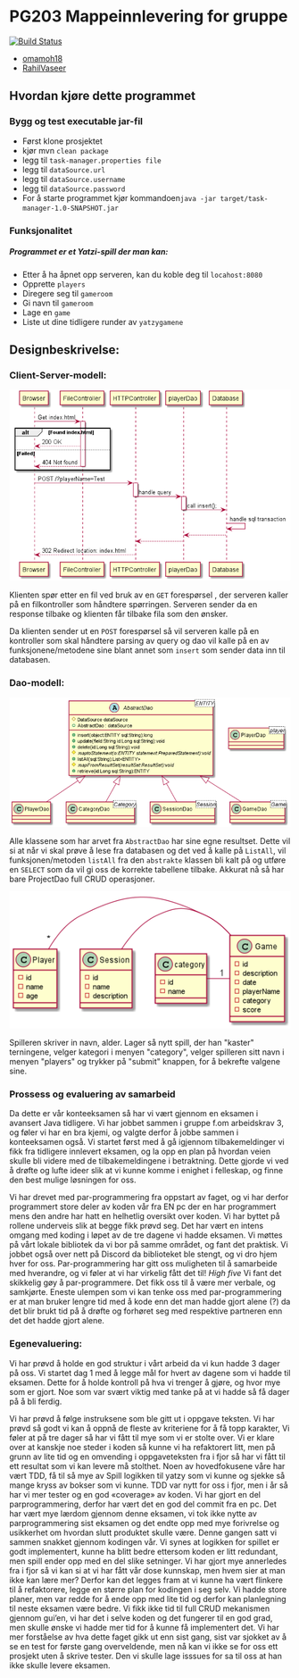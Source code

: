 # PG203 Mappeinnlevering for gruppe <wiseflow gruppenummer>

[![Build Status](https://travis-ci.com/Westerdals/pgr203-2019-konteeeksamen-omamoh18.svg?token=yMbNk68jXyaqW9Hmq6pJ&branch=master)](https://travis-ci.com/Westerdals/pgr203-2019-konteeeksamen-omamoh18)

- [omamoh18](https://github.com/omamoh18)
- [RahilVaseer](https://github.com/RahilVaseer)

## Hvordan kjøre dette programmet

### Bygg og test executable jar-fil

* Først klone prosjektet
* kjør mvn `clean package`
* legg til `task-manager.properties file`
* legg til `dataSource.url`
* legg til `dataSource.username`
* legg til `dataSource.password`
* For å starte programmet 
kjør kommandoen`java -jar target/task-manager-1.0-SNAPSHOT.jar`

### Funksjonalitet

##### Programmet er et Yatzi-spill der man kan: 
* Etter å ha åpnet opp serveren, kan du koble deg til `locahost:8080`
* Opprette `players`
* Diregere seg til `gameroom`
* Gi navn til `gameroom`
* Lage en `game`
* Liste ut dine tidligere runder av `yatzygamene`

## Designbeskrivelse:

### Client-Server-modell:

![Client-server-modell](diagram/Sekvens.png)

Klienten spør etter en fil ved bruk av en `GET` forespørsel , der serveren kaller på en filkontroller som håndtere spørringen. Serveren sender da en response tilbake og klienten får tilbake fila som den ønsker.

Da klienten sender ut en `POST` forespørsel så vil serveren kalle på en kontroller som skal håndtere parsing av query og dao vil kalle på en av funksjonene/metodene sine blant annet som `insert` som sender data inn til databasen.

### Dao-modell:

![Dao-modell](diagram/DAO.png)

Alle klassene som har arvet fra `AbstractDao` har sine egne resultset. Dette vil si at når vi skal prøve å lese fra databasen og det ved å kalle på `ListAll`, vil funksjonen/metoden `listAll` fra den `abstrakte` klassen bli kalt på og utføre en `SELECT` som da vil gi oss de korrekte tabellene tilbake.
Akkurat nå så har bare ProjectDao full CRUD operasjoner.

![Data-Model](diagram/DataModel.png)

Spilleren skriver in navn, alder. Lager så nytt spill, der han "kaster" terningene, velger kategori i menyen "category", velger spilleren sitt navn i menyen "players" og trykker på "submit" knappen, 
for å bekrefte valgene sine. 

### Prossess og evaluering av samarbeid

Da dette er vår konteeksamen så har vi vært gjennom en eksamen i avansert Java tidligere. Vi har jobbet sammen i gruppe f.om arbeidskrav 3, og føler vi har en bra kjemi, og valgte derfor å jobbe sammen i konteeksamen også. Vi startet først med å gå igjennom tilbakemeldinger vi fikk fra tidligere innlevert eksamen, og la opp en plan på hvordan veien skulle bli videre med de tilbakemeldingene i betraktning. Dette gjorde vi ved å drøfte og lufte ideer slik at vi kunne komme i enighet i felleskap, og finne den best mulige løsningen for oss. 

Vi har drevet med par-programmering fra oppstart av faget, og vi har derfor programmert store deler av koden vår fra EN pc der en har programmert mens den andre har hatt en helhetlig oversikt over koden. Vi har byttet på rollene underveis slik at begge fikk prøvd seg. Det har vært en intens omgang med koding i løpet av de tre dagene vi hadde eksamen. Vi møttes på vårt lokale bibliotek da vi bor på samme området, og fant det praktisk. Vi jobbet også over nett på Discord da biblioteket ble stengt, og vi dro hjem hver for oss. Par-programmering har gitt oss muligheten til å samarbeide med hverandre, og vi føler at vi har virkelig fått det til! *High five* 
Vi fant det skikkelig gøy å par-programmere. Det fikk oss til å være mer verbale, og samkjørte. Eneste ulempen som vi kan tenke oss med par-programmering er at man bruker lengre tid med å kode enn det man hadde gjort alene (?) da det blir brukt tid på å drøfte og forhøret seg med respektive partneren enn det det hadde gjort alene.   

### Egenevaluering:

Vi har prøvd å holde en god struktur i vårt arbeid da vi kun hadde 3 dager på oss. Vi startet dag 1 med å legge mål for hvert av dagene som vi hadde til eksamen. Dette for å holde kontroll på hva vi trenger å gjøre, og hvor mye som er gjort. Noe som var svært viktig med tanke på at vi hadde så få dager på å bli ferdig.

Vi har prøvd å følge instruksene som ble gitt ut i oppgave teksten. Vi har prøvd så godt vi kan å oppnå de fleste av kriteriene for å få topp karakter, Vi føler at på tre dager så har vi fått til mye som vi er stolte over. Vi er klare over at kanskje noe steder i koden så kunne vi ha refaktorert litt, men på grunn av lite tid og en omvending i oppgaveteksten fra i fjor så har vi fått til ett resultat som vi kan levere må stolthet. 
Noen av hovedfokusene våre har vært TDD, få til så mye av Spill logikken til yatzy som vi kunne og sjekke så mange kryss av bokser som vi kunne. TDD var nytt for oss i fjor, men i år så har vi mer tester og en god «coverage» av koden. Vi har gjort en del parprogrammering, derfor har vært det en god del commit fra en pc. 
Det har vært mye lærdom gjennom denne eksamen, vi tok ikke nytte av parprogrammering sist eksamen og det endte opp med mye forivrelse og usikkerhet om hvordan slutt produktet skulle være. Denne gangen satt vi sammen snakket gjennom kodingen vår. 
Vi synes at logikken for spillet er godt implementert, kunne ha blitt bedre ettersom koden er litt redundant, men spill ender opp med en del slike setninger. 
Vi har gjort mye annerledes fra i fjor så vi kan si at vi har fått vår dose kunnskap, men hvem sier at man ikke kan lære mer? 
Derfor kan det legges fram at vi kunne ha vært flinkere til å refaktorere, legge en større plan for kodingen i seg selv. Vi hadde store planer, men var redde for å ende opp med lite tid og derfor kan planlegning til neste eksamen være bedre. Vi fikk ikke tid til full CRUD mekanismen gjennom gui’en, vi har det i selve koden og det fungerer til en god grad, men skulle ønske vi hadde mer tid for å kunne få implementert det.
Vi har mer forståelse av hva dette faget gikk ut enn sist gang, sist var sjokket av å se en test for første gang overveldende, men nå kan vi ikke se for oss ett prosjekt uten å skrive tester. 
Den vi skulle lage isssues for sa til oss at han ikke skulle levere eksamen. 
 



 
  
	


